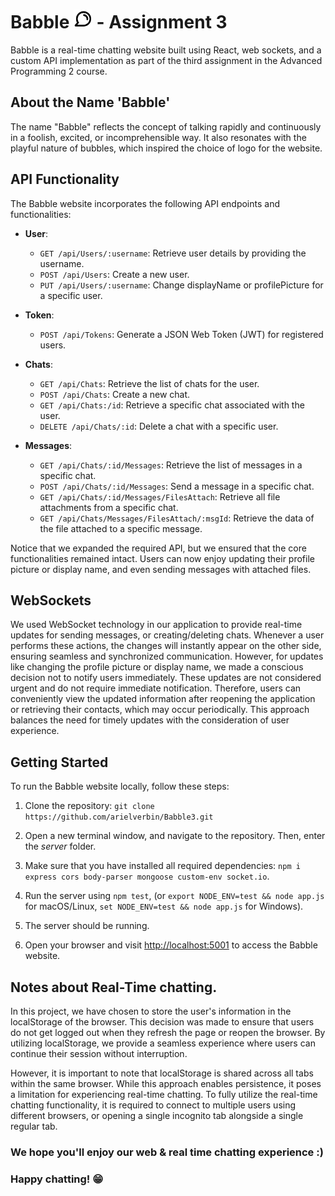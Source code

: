 # Babble <img src="./babble/src/favicon.ico" alt="Logo" width="30" height="auto"> - Assignment 3

Babble is a real-time chatting website built using React, web sockets, and a custom API implementation as part of the third assignment in the Advanced Programming 2 course.

## About the Name 'Babble'

The name "Babble" reflects the concept of talking rapidly and continuously in a foolish, excited, or incomprehensible way. It also resonates with the playful nature of bubbles, which inspired the choice of logo for the website.

## API Functionality

The Babble website incorporates the following API endpoints and functionalities:

* **User**:
  - `GET /api/Users/:username`: Retrieve user details by providing the username.
  - `POST /api/Users`: Create a new user.
  - `PUT /api/Users/:username`: Change displayName or profilePicture for a specific user.

* **Token**:
  - `POST /api/Tokens`: Generate a JSON Web Token (JWT) for registered users.

* **Chats**:
  - `GET /api/Chats`: Retrieve the list of chats for the user.
  - `POST /api/Chats`: Create a new chat.
  - `GET /api/Chats:/id`: Retrieve a specific chat associated with the user.
  - `DELETE /api/Chats/:id`: Delete a chat with a specific user.

* **Messages**:
  - `GET /api/Chats/:id/Messages`: Retrieve the list of messages in a specific chat.
  - `POST /api/Chats/:id/Messages`: Send a message in a specific chat.
  - `GET /api/Chats/:id/Messages/FilesAttach`: Retrieve all file attachments from a specific chat.
  - `GET /api/Chats/Messages/FilesAttach/:msgId`: Retrieve the data of the file attached to a specific message.

Notice that we expanded the required API, but we ensured that the core functionalities remained intact. Users can now enjoy updating their profile picture or display name, and even sending messages with attached files.

## WebSockets
We used WebSocket technology in our application to provide real-time updates for sending messages, or creating/deleting chats. Whenever a user performs these actions, the changes will instantly appear on the other side, ensuring seamless and synchronized communication. However, for updates like changing the profile picture or display name, we made a conscious decision not to notify users immediately. These updates are not considered urgent and do not require immediate notification. Therefore, users can conveniently view the updated information after reopening the application or retrieving their contacts, which may occur periodically. This approach balances the need for timely updates with the consideration of user experience.

## Getting Started

To run the Babble website locally, follow these steps:

1. Clone the repository: `git clone https://github.com/arielverbin/Babble3.git`
   
2. Open a new terminal window, and navigate to the repository. Then, enter the *server* folder.
3. Make sure that you have installed all required dependencies: `npm i express cors body-parser mongoose custom-env socket.io`.
4. Run the server using `npm test`, (or `export NODE_ENV=test && node app.js` for macOS/Linux, `set NODE_ENV=test && node app.js` for Windows).
5. The server should be running.
6. Open your browser and visit [http://localhost:5001](http://localhost:5001) to access the Babble website.

## Notes about Real-Time chatting.
In this project, we have chosen to store the user's information in the localStorage of the browser. This decision was made to ensure that users do not get logged out when they refresh the page or reopen the browser. By utilizing localStorage, we provide a seamless experience where users can continue their session without interruption.

However, it is important to note that localStorage is shared across all tabs within the same browser. While this approach enables persistence, it poses a limitation for experiencing real-time chatting. To fully utilize the real-time chatting functionality, it is required to connect to multiple users using different browsers, or opening a single incognito tab alongside a single regular tab.

### We hope you'll enjoy our web & real time chatting experience :)
### Happy chatting! 😁
